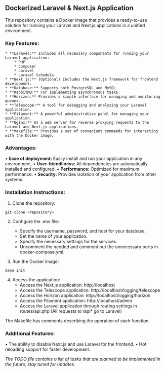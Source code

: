 ## Dockerized Laravel & Next.js Application

<p>This repository contains a Docker image that provides a ready-to-use solution for running your Laravel and Next.js applications in a unified environment.</p>

### Key Features:

    * **Laravel:** Includes all necessary components for running your Laravel application:
        * PHP
        * Composer
        * Laravel
        * Laravel Schedule
    * **Next.js:** (Optional) Includes the Next.js framework for frontend development.
    * **Database:** Supports both PostgreSQL and MySQL.
    * **RabbitMQ:** For implementing asynchronous tasks.
    * **Horizon:** Provides a simple interface for managing and monitoring queues.
    * **Telescope:** A tool for debugging and analyzing your Laravel application.
    * **Filament:** A powerful administrative panel for managing your application.
    * **Nginx:** As a web server for reverse proxying requests to the Laravel and Next.js applications.
    * **Makefile:** Provides a set of convenient commands for interacting with the Docker image.

### Advantages:

• **Ease of deployment:** Easily install and run your application in any environment.
• **User-friendliness:** All dependencies are automatically installed and configured.
• **Performance:** Optimized for maximum performance.
• **Security:** Provides isolation of your application from other systems.

### Installation Instructions:

1. Clone the repository:

```
git clone <repository>
```


2. Configure the .env file:
    * Specify the username, password, and host for your database.
    * Set the name of your application.
    * Specify the necessary settings for the services.
    * Uncomment the needed and comment out the unnecessary parts in docker-compose.yml.

3. Run the Docker image:
```
make init
```

4. Access the application:
    * Access the Next.js application: http://localhost
    * Access the Telescope application: http://localhost/logging/telescope
    * Access the Horizon application: http://localhost/logging/horizon
    * Access the Filament application: http://localhost/admin
    * Access the Laravel application through routing settings in routes/api.php (All requests to /api* go to Laravel)

The Makefile has comments describing the operation of each function.

### Additional Features:

• The ability to disable Next.js and use Laravel for the frontend.
• Hot reloading support for faster development.

*The TODO file contains a list of tasks that are planned to be implemented in the future, stay tuned for updates.*
